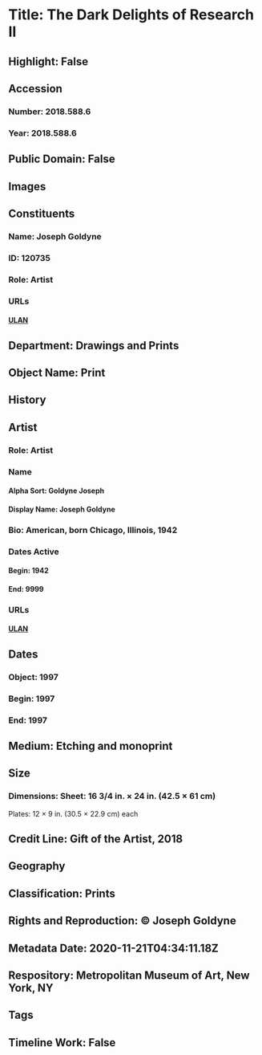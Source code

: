 # Title: The Dark Delights of Research II
## Highlight: False
## Accession
### Number: 2018.588.6
### Year: 2018.588.6
## Public Domain: False
## Images
## Constituents
### Name: Joseph Goldyne
### ID: 120735
### Role: Artist
### URLs
#### [ULAN](http://vocab.getty.edu/page/ulan/500049540)
## Department: Drawings and Prints
## Object Name: Print
## History
## Artist
### Role: Artist
### Name
#### Alpha Sort: Goldyne Joseph
#### Display Name: Joseph Goldyne
### Bio: American, born Chicago, Illinois, 1942
### Dates Active
#### Begin: 1942
#### End: 9999
### URLs
#### [ULAN](http://vocab.getty.edu/page/ulan/500049540)
## Dates
### Object: 1997
### Begin: 1997
### End: 1997
## Medium: Etching and monoprint
## Size
### Dimensions: Sheet: 16 3/4 in. × 24 in. (42.5 × 61 cm)
Plates: 12 × 9 in. (30.5 × 22.9 cm) each
## Credit Line: Gift of the Artist, 2018
## Geography
## Classification: Prints
## Rights and Reproduction: © Joseph Goldyne
## Metadata Date: 2020-11-21T04:34:11.18Z
## Respository: Metropolitan Museum of Art, New York, NY
## Tags
## Timeline Work: False